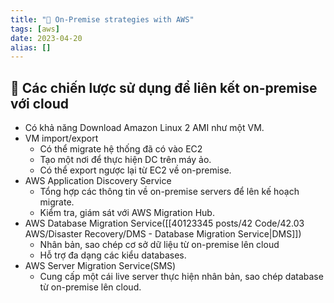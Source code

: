 ```yaml
---
title: "🌱 On-Premise strategies with AWS"
tags: [aws]
date: 2023-04-20
alias: []
---
```


## 🌿 Các chiến lược sử dụng để liên kết on-premise với cloud
- Có khả năng Download Amazon Linux 2 AMI như một VM.
- VM import/export
	- Có thể migrate hệ thống đã có vào EC2
	- Tạo một nơi để thực hiện DC trên máy ảo.
	- Có thể export ngược lại từ EC2 về on-premise.
- AWS Application Discovery Service
	- Tổng hợp các thông tin về on-premise servers để lên kế hoạch migrate.
	- Kiểm tra, giám sát với AWS Migration Hub.
- AWS Database Migration Service([[40123345 posts/42 Code/42.03 AWS/Disaster Recovery/DMS - Database Migration Service|DMS]])
	- Nhân bản, sao chép cơ sở dữ liệu từ on-premise lên cloud
	- Hỗ trợ đa dạng các kiểu databases.
- AWS Server Migration Service(SMS)
	- Cung cấp một cái live server thực hiện nhân bản, sao chép database từ on-premise lên cloud.
